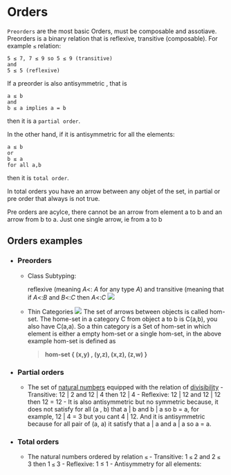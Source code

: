 # **Orders**

`Preorders` are the most basic Orders, must be composable and assotiave. Preorders is a binary relation that is reflexive, transitive (composable). For example `≤` relation: 
	
	5 ≤ 7, 7 ≤ 9 so 5 ≤ 9 (transitive)
	and 
	5 ≤ 5 (reflexive)

If a preorder is also antisymmetric , that is
	
    a ≤ b 
    and 
    b ≤ a implies a = b 

then it is a `partial order`.

In the other hand, if  it is antisymmetric for all the elements:

    a ≤ b 
    or
    b ≤ a 
    for all a,b 

then it is `total order`.


In total orders you have an arrow between any objet of the set, in partial or pre order that always is not true.

Pre orders are acylce, there cannot be an arrow from element a to b and an arrow from b to a. Just one single arrow, ie from a to b

## Orders examples

 - ### Preorders
	 - Class Subtyping: 
		 
		 reflexive (meaning _A_<: _A_ for any type _A_) 
		  and 
		  transitive (meaning that if _A_<:_B_ and _B_<:_C_ then _A_<:_C_
		  ![](https://i.ibb.co/gT8Rdvy/8170-AA10-47-BB-40-D4-84-EE-0-BAB7-A082551.jpg)
	 - Thin Categories
		![
](https://i.ibb.co/qNpGryY/3382-E90-A-157-E-480-F-9-E22-CB1-AB2-DEB5-EE.jpg)
The set of arrows between objects is called hom-set. The home-set in a category C from object a to b is C(a,b), you also have C(a,a). 
So a thin category is a Set of hom-set in which element is either a empty hom-set or a single hom-set, in the above example hom-set is defined as

	   > **hom-set { (x,y) , (y,z), (x,z), (z,w) }**

 - ### Partial orders
	 -  The set of [natural numbers](https://en.wikipedia.org/wiki/Natural_number "Natural number") equipped with the relation of [divisibility](https://en.wikipedia.org/wiki/Divisor#Divisibility_of_numbers "Divisor")
			 - Transitive: 12 | 2 and 12 | 4 then 12 | 4
			 - Reflexive: 12 | 12 and 12 | 12 then 12 = 12
			 - It is also antisymmetric but no symmetric because, it does not satisfy for all (a , b) that a | b and b | a so b = a, for example, 12 | 4 = 3 but you cant 4 | 12. And it is antisymmetric because for all pair of (a, a) it satisfy that a | a and a | a so a = a.	 
 - ### Total orders
	 - The natural numbers ordered by relation `≤`
			 - Transitive: 1 `≤` 2 and 2 `≤` 3 then 1 `≤` 3
			 - Reflexive: 1 ≤ 1 
			 - Antisymmetry for all elements:
 



